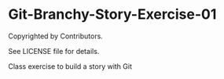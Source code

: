 Git-Branchy-Story-Exercise-01
=============================

Copyrighted by Contributors.

See LICENSE file for details.

Class exercise to build a story with Git
